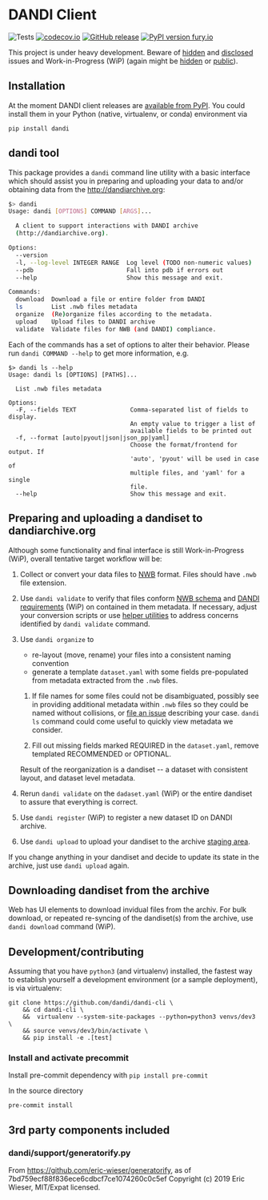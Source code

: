 # DANDI Client

![Tests](https://github.com/dandi/dandi-cli/workflows/Tests/badge.svg)
[![codecov.io](https://codecov.io/github/dandi/dandi-cli/coverage.svg?branch=master)](https://codecov.io/github/dandi/dandi-cli?branch=master)
[![GitHub release](https://img.shields.io/github/release/dandi/dandi-cli.svg)](https://GitHub.com/dandi/dandi-cli/releases/)
[![PyPI version fury.io](https://badge.fury.io/py/dandi.svg)](https://pypi.python.org/pypi/dandi/)

This project is under heavy development.  Beware of [hidden](I-wish-we-knew) and
[disclosed](https://github.com/dandi/dandi-cli/issues) issues and
Work-in-Progress (WiP) (again might be [hidden](still-on-the-laptop-only) or
[public](https://github.com/dandi/dandi-cli/pulls)).

## Installation

At the moment DANDI client releases are [available from PyPI](https://pypi.org/project/dandi).  You could
install them in your Python (native, virtualenv, or conda) environment via

    pip install dandi

## dandi tool

This package provides a `dandi` command line utility with a basic interface
which should assist you in preparing and uploading your data to and/or obtaining
data from the http://dandiarchive.org:

```bash
$> dandi
Usage: dandi [OPTIONS] COMMAND [ARGS]...

  A client to support interactions with DANDI archive
  (http://dandiarchive.org).

Options:
  --version
  -l, --log-level INTEGER RANGE  Log level (TODO non-numeric values)
  --pdb                          Fall into pdb if errors out
  --help                         Show this message and exit.

Commands:
  download  Download a file or entire folder from DANDI
  ls        List .nwb files metadata
  organize  (Re)organize files according to the metadata.
  upload    Upload files to DANDI archive
  validate  Validate files for NWB (and DANDI) compliance.
```

Each of the commands has a set of options to alter their behavior.  Please run
`dandi COMMAND --help` to get more information, e.g.

```
$> dandi ls --help
Usage: dandi ls [OPTIONS] [PATHS]...

  List .nwb files metadata

Options:
  -F, --fields TEXT               Comma-separated list of fields to display.
                                  An empty value to trigger a list of
                                  available fields to be printed out
  -f, --format [auto|pyout|json|json_pp|yaml]
                                  Choose the format/frontend for output. If
                                  'auto', 'pyout' will be used in case of
                                  multiple files, and 'yaml' for a single
                                  file.
  --help                          Show this message and exit.
```

## Preparing and uploading a dandiset to dandiarchive.org

Although some functionality and final interface is still Work-in-Progress (WiP),
overall tentative target workflow will be:

1. Collect or convert your data files to [NWB](https://www.nwb.org) format.
   Files should have `.nwb` file extension.
2. Use `dandi validate` to verify that files conform
   [NWB schema](https://github.com/NeurodataWithoutBorders/nwb-schema/) and
   [DANDI requirements](TODO) (WiP) on contained in them metadata.
   If necessary, adjust your conversion scripts or use
   [helper utilities](TODO) to address concerns identified by `dandi validate`
   command.
3. Use `dandi organize` to

   - re-layout (move, rename) your files into a consistent naming convention
   - generate a template `dataset.yaml` with some fields pre-populated from
     metadata extracted from the `.nwb` files.

   1. If file names for some files could not be disambiguated, possibly see in
   providing additional metadata within `.nwb` files so they could be named
   without collisions, or
   [file an issue](https://github.com/dandi/dandi-cli/issues) describing your case.
   `dandi ls` command could come useful to quickly view metadata we consider.

   2. Fill out missing fields marked REQUIRED in the `dataset.yaml`, remove templated
   RECOMMENDED or OPTIONAL.

   Result of the reorganization is a dandiset -- a dataset with consistent layout,
   and dataset level metadata.

4. Rerun `dandi validate` on the `dadaset.yaml` (WiP) or the entire dandiset to assure
   that everything is correct.
5. Use `dandi register` (WiP) to register a new dataset ID on DANDI archive.
6. Use `dandi upload` to upload your dandiset to the archive [staging area](TODO).

If you change anything in your dandiset and decide to update its state in the
archive, just use `dandi upload` again.


## Downloading dandiset from the archive

Web has UI elements to download invidual files from the archiv.  For bulk
download, or repeated re-syncing of the dandiset(s) from the archive, use
`dandi download` command (WiP).

## Development/contributing

Assuming that you have `python3` (and virtualenv) installed, the fastest
way to establish yourself a development environment (or a sample deployment),
is via virtualenv:

    git clone https://github.com/dandi/dandi-cli \
        && cd dandi-cli \
        &&  virtualenv --system-site-packages --python=python3 venvs/dev3 \
        && source venvs/dev3/bin/activate \
        && pip install -e .[test]

### Install and activate precommit

Install pre-commit dependency with `pip install pre-commit`

In the source directory
```
pre-commit install
```
## 3rd party components included

### dandi/support/generatorify.py

From https://github.com/eric-wieser/generatorify, as of 7bd759ecf88f836ece6cdbcf7ce1074260c0c5ef
Copyright (c) 2019 Eric Wieser, MIT/Expat licensed.

